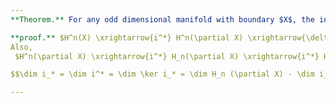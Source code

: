 ```yaml
---
**Theorem.** For any odd dimensional manifold with boundary $X$, the inclusion $i: \partial X \to X$ kills half the homology.

**proof.** $H^n(X) \xrightarrow{i^*} H^n(\partial X) \xrightarrow{\delta} H^{n+1}(X,\partial X)$.
Also,
 $H^n(\partial X) \xrightarrow{i^*} H_n(\partial X) \xrightarrow{i^*} H^{n+1}(X,\partial X) = H_n(X)$

$$\dim i_* = \dim i^* = \dim \ker i_* = \dim H_n (\partial X) - \dim i_* $$

---
```

<!--stackedit_data:
eyJoaXN0b3J5IjpbMTYxMzY3NDcyNywtMTEyMDMwNTM1MywtMT
M3Mzg3MDExLDc5MTMwMzg4MywxNjg3ODUxMTc1LDYwODg3OTgz
NCwtMjA4ODc0NjYxMl19
-->